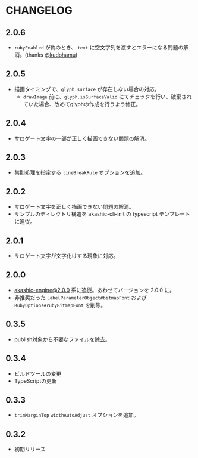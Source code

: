 # CHANGELOG

## 2.0.6

* `rubyEnabled` が偽のとき、 `text` に空文字列を渡すとエラーになる問題の解消。(thanks [@kudohamu](https://github.com/kudohamu))

## 2.0.5

* 描画タイミングで、`glyph.surface` が存在しない場合の対応。
  * `drawImage` 前に、`glyph.isSurfaceValid` にてチェックを行い、破棄されていた場合、改めてglyphの作成を行うよう修正。

## 2.0.4

* サロゲート文字の一部が正しく描画できない問題の解消。

## 2.0.3

* 禁則処理を指定する `lineBreakRule` オプションを追加。

## 2.0.2

* サロゲート文字を正しく描画できない問題の解消。
* サンプルのディレクトリ構造を akashic-cli-init の typescript テンプレートに追従。

## 2.0.1

* サロゲート文字が文字化けする現象に対応。

## 2.0.0

* akashic-engine@2.0.0 系に追従。あわせてバージョンを 2.0.0 に。
* 非推奨だった `LabelParameterObject#bitmapFont` および `RubyOptions#rubyBitmapFont` を削除。

## 0.3.5

* publish対象から不要なファイルを除去。

## 0.3.4

* ビルドツールの変更
* TypeScriptの更新

## 0.3.3

* `trimMarginTop` `widthAutoAdjust` オプションを追加。

## 0.3.2

* 初期リリース
